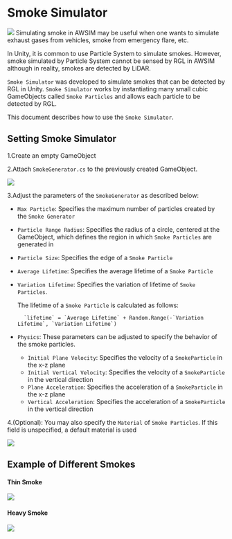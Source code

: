 # Smoke Simulator
<img src=image_0.png>
Simulating smoke in AWSIM may be useful when one wants to simulate exhaust gases from vehicles, smoke from emergency flare, etc.

In Unity, it is common to use Particle System to simulate smokes.
However, smoke simulated by Particle System cannot be sensed by RGL in AWSIM although in reality, smokes are detected by LiDAR.

`Smoke Simulator` was developed to simulate smokes that can be detected by RGL in Unity.
`Smoke Simulator` works by instantiating many small cubic GameObjects called `Smoke Particles` and allows each particle to be detected by RGL.

This document describes how to use the `Smoke Simulator`.

## Setting Smoke Simulator

1.Create an empty GameObject

2.Attach `SmokeGenerator.cs` to the previously created GameObject.

<img src=image_1.png>

3.Adjust the parameters of the `SmokeGenerator` as described below:

- `Max Particle`: Specifies the maximum number of particles created by the `Smoke Generator`
- `Particle Range Radius`: Specifies the radius of a circle, centered at the GameObject, which defines the region in which `Smoke Particles` are generated in
- `Particle Size`: Specifies the edge of a `Smoke Particle`
- `Average Lifetime`: Specifies the average lifetime of a `Smoke Particle`
- `Variation Lifetime`: Specifies the variation of lifetime of `Smoke Particles`.

    The lifetime of a `Smoke Particle` is calculated as follows:

        `lifetime` = `Average Lifetime` + Random.Range(-`Variation Lifetime`, `Variation Lifetime`)

- `Physics`: These parameters can be adjusted to specify the behavior of the smoke particles.
    - `Initial Plane Velocity`: Specifies the velocity of a `SmokeParticle` in the x-z plane
    - `Initial Vertical Velocity`: Specifies the velocity of a `SmokeParticle` in the vertical direction
    - `Plane Acceleration`: Specifies the acceleration of a `SmokeParticle` in the x-z plane
    - `Vertical Acceleration`: Specifies the acceleration of a `SmokeParticle` in the vertical direction


4.(Optional): You may also specify the `Material` of `Smoke Particles`. If this field is unspecified, a default material is used

<img src=image_2.png>

## Example of Different Smokes
#### Thin Smoke
<img src=image_3.png>

#### Heavy Smoke
<img src=image_4.png>
